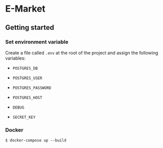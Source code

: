 # E-Market

## Getting started

### Set environment variable
Create a file called `.env` at the root of the project and assign the following variables:

- `POSTGRES_DB`
- `POSTGRES_USER`
- `POSTGRES_PASSWORD`
- `POSTGRES_HOST`

- `DEBUG`
- `SECRET_KEY`

### Docker
```shell script
$ docker-compose up --build
```
